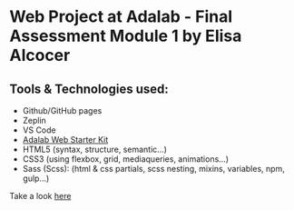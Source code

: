 

# Web Project at Adalab - Final Assessment Module 1 by Elisa Alcocer

## Tools & Technologies used:
- Github/GitHub pages
- Zeplin 
- VS Code 
- [Adalab Web Starter Kit](https://github.com/Adalab/Adalab-web-starter-kit)
- HTML5 (syntax, structure, semantic...)
- CSS3 (using flexbox, grid, mediaqueries, animations...)
- Sass (Scss): (html & css partials, scss nesting, mixins, variables, npm, gulp...)


Take a look [here](https://beta.adalab.es/modulo-1-evaluacion-final-alcocere/)


